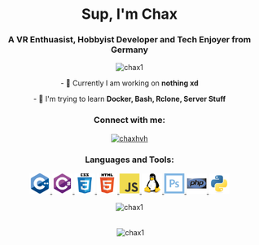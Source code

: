 <h1 align="center">Sup, I'm Chax</h1>
<h3 align="center">A VR Enthuasist, Hobbyist Developer and Tech Enjoyer from Germany</h3>

<p align="center"> <img src="https://komarev.com/ghpvc/?username=chax1&label=Profile%20views&color=0e75b6&style=flat" alt="chax1" /> </p>

<p align="center">- 💪 Currently I am working on <b> nothing xd </b>  </p>

<p align="center">- 💭 I'm trying to learn <b> Docker, Bash, Rclone, Server Stuff </b> </p>

<h3 align="center">Connect with me:</h3>
<p align="center">
<a href="https://www.youtube.com/c/chaxhvh" target="blank"><img align="center" src="https://raw.githubusercontent.com/rahuldkjain/github-profile-readme-generator/master/src/images/icons/Social/youtube.svg" alt="chaxhvh" height="30" width="40" /></a>
</p>

<h3 align="center">Languages and Tools:</h3>
<p align="center"> <a href="https://www.w3schools.com/cpp/" target="_blank" rel="noreferrer"> <img src="https://raw.githubusercontent.com/devicons/devicon/master/icons/cplusplus/cplusplus-original.svg" alt="cplusplus" width="40" height="40"/> </a> <a href="https://www.w3schools.com/cs/" target="_blank" rel="noreferrer"> <img src="https://raw.githubusercontent.com/devicons/devicon/master/icons/csharp/csharp-original.svg" alt="csharp" width="40" height="40"/> </a> <a href="https://www.w3schools.com/css/" target="_blank" rel="noreferrer"> <img src="https://raw.githubusercontent.com/devicons/devicon/master/icons/css3/css3-original-wordmark.svg" alt="css3" width="40" height="40"/> </a> <a href="https://www.w3.org/html/" target="_blank" rel="noreferrer"> <img src="https://raw.githubusercontent.com/devicons/devicon/master/icons/html5/html5-original-wordmark.svg" alt="html5" width="40" height="40"/> </a> <a href="https://developer.mozilla.org/en-US/docs/Web/JavaScript" target="_blank" rel="noreferrer"> <img src="https://raw.githubusercontent.com/devicons/devicon/master/icons/javascript/javascript-original.svg" alt="javascript" width="40" height="40"/> </a> <a href="https://www.linux.org/" target="_blank" rel="noreferrer"> <img src="https://raw.githubusercontent.com/devicons/devicon/master/icons/linux/linux-original.svg" alt="linux" width="40" height="40"/> </a> <a href="https://www.photoshop.com/en" target="_blank" rel="noreferrer"> <img src="https://raw.githubusercontent.com/devicons/devicon/master/icons/photoshop/photoshop-line.svg" alt="photoshop" width="40" height="40"/> </a> <a href="https://www.php.net" target="_blank" rel="noreferrer"> <img src="https://raw.githubusercontent.com/devicons/devicon/master/icons/php/php-original.svg" alt="php" width="40" height="40"/> </a> <a href="https://www.python.org" target="_blank" rel="noreferrer"> <img src="https://raw.githubusercontent.com/devicons/devicon/master/icons/python/python-original.svg" alt="python" width="40" height="40"/> </a> </p>

<div align="center"><img align="center" src="https://github-readme-stats.vercel.app/api/top-langs?username=chax1&theme=omni&show_icons=true&locale=en&layout=default&hide_border=true" alt="chax1" /></div>
<br>
<div align="center"><p>&nbsp;<img align="center" src="https://github-readme-stats.vercel.app/api?username=chax1&theme=omni&show_icons=true&locale=en&hide_border=true" alt="chax1" /></p></div>
